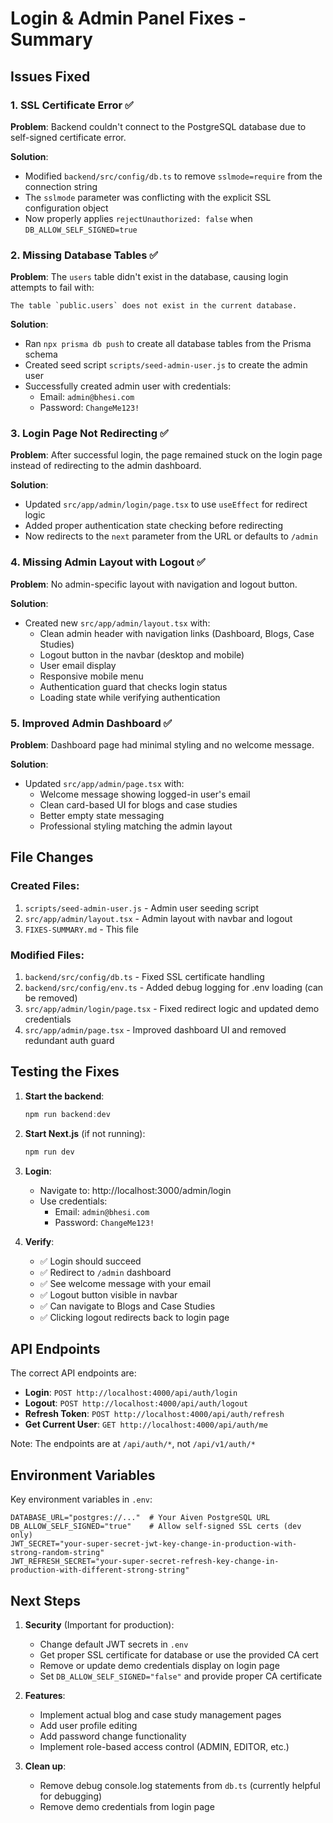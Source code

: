 # Login & Admin Panel Fixes - Summary

## Issues Fixed

### 1. **SSL Certificate Error** ✅
**Problem**: Backend couldn't connect to the PostgreSQL database due to self-signed certificate error.

**Solution**: 
- Modified `backend/src/config/db.ts` to remove `sslmode=require` from the connection string
- The `sslmode` parameter was conflicting with the explicit SSL configuration object
- Now properly applies `rejectUnauthorized: false` when `DB_ALLOW_SELF_SIGNED=true`

### 2. **Missing Database Tables** ✅
**Problem**: The `users` table didn't exist in the database, causing login attempts to fail with:
```
The table `public.users` does not exist in the current database.
```

**Solution**:
- Ran `npx prisma db push` to create all database tables from the Prisma schema
- Created seed script `scripts/seed-admin-user.js` to create the admin user
- Successfully created admin user with credentials:
  - Email: `admin@bhesi.com`
  - Password: `ChangeMe123!`

### 3. **Login Page Not Redirecting** ✅
**Problem**: After successful login, the page remained stuck on the login page instead of redirecting to the admin dashboard.

**Solution**:
- Updated `src/app/admin/login/page.tsx` to use `useEffect` for redirect logic
- Added proper authentication state checking before redirecting
- Now redirects to the `next` parameter from the URL or defaults to `/admin`

### 4. **Missing Admin Layout with Logout** ✅
**Problem**: No admin-specific layout with navigation and logout button.

**Solution**:
- Created new `src/app/admin/layout.tsx` with:
  - Clean admin header with navigation links (Dashboard, Blogs, Case Studies)
  - Logout button in the navbar (desktop and mobile)
  - User email display
  - Responsive mobile menu
  - Authentication guard that checks login status
  - Loading state while verifying authentication

### 5. **Improved Admin Dashboard** ✅
**Problem**: Dashboard page had minimal styling and no welcome message.

**Solution**:
- Updated `src/app/admin/page.tsx` with:
  - Welcome message showing logged-in user's email
  - Clean card-based UI for blogs and case studies
  - Better empty state messaging
  - Professional styling matching the admin layout

## File Changes

### Created Files:
1. `scripts/seed-admin-user.js` - Admin user seeding script
2. `src/app/admin/layout.tsx` - Admin layout with navbar and logout
3. `FIXES-SUMMARY.md` - This file

### Modified Files:
1. `backend/src/config/db.ts` - Fixed SSL certificate handling
2. `backend/src/config/env.ts` - Added debug logging for .env loading (can be removed)
3. `src/app/admin/login/page.tsx` - Fixed redirect logic and updated demo credentials
4. `src/app/admin/page.tsx` - Improved dashboard UI and removed redundant auth guard

## Testing the Fixes

1. **Start the backend**:
   ```powershell
   npm run backend:dev
   ```

2. **Start Next.js** (if not running):
   ```powershell
   npm run dev
   ```

3. **Login**:
   - Navigate to: http://localhost:3000/admin/login
   - Use credentials:
     - Email: `admin@bhesi.com`
     - Password: `ChangeMe123!`

4. **Verify**:
   - ✅ Login should succeed
   - ✅ Redirect to `/admin` dashboard
   - ✅ See welcome message with your email
   - ✅ Logout button visible in navbar
   - ✅ Can navigate to Blogs and Case Studies
   - ✅ Clicking logout redirects back to login page

## API Endpoints

The correct API endpoints are:
- **Login**: `POST http://localhost:4000/api/auth/login`
- **Logout**: `POST http://localhost:4000/api/auth/logout`
- **Refresh Token**: `POST http://localhost:4000/api/auth/refresh`
- **Get Current User**: `GET http://localhost:4000/api/auth/me`

Note: The endpoints are at `/api/auth/*`, not `/api/v1/auth/*`

## Environment Variables

Key environment variables in `.env`:
```env
DATABASE_URL="postgres://..."  # Your Aiven PostgreSQL URL
DB_ALLOW_SELF_SIGNED="true"    # Allow self-signed SSL certs (dev only)
JWT_SECRET="your-super-secret-jwt-key-change-in-production-with-strong-random-string"
JWT_REFRESH_SECRET="your-super-secret-refresh-key-change-in-production-with-different-strong-string"
```

## Next Steps

1. **Security** (Important for production):
   - Change default JWT secrets in `.env`
   - Get proper SSL certificate for database or use the provided CA cert
   - Remove or update demo credentials display on login page
   - Set `DB_ALLOW_SELF_SIGNED="false"` and provide proper CA certificate

2. **Features**:
   - Implement actual blog and case study management pages
   - Add user profile editing
   - Add password change functionality
   - Implement role-based access control (ADMIN, EDITOR, etc.)

3. **Clean up**:
   - Remove debug console.log statements from `db.ts` (currently helpful for debugging)
   - Remove demo credentials from login page
